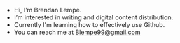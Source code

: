 - Hi, I’m Brendan Lempe.
- I’m interested in writing and digital content distribution.
- Currently I'm learning how to effectively use Github.
- You can reach me at Blempe99@gmail.com

<!---
Blempe/Blempe is a ✨ special ✨ repository because its `README.md` (this file) appears on your GitHub profile.
You can click the Preview link to take a look at your changes.
--->
